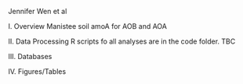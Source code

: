 Jennifer Wen et al


I. Overview
Manistee soil amoA for AOB and AOA

II. Data Processing
R scripts fo all analyses are in the code folder. TBC

III. Databases

IV. Figures/Tables
